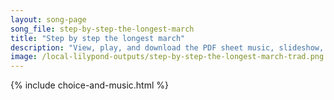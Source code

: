 ```yaml
---
layout: song-page
song_file: step-by-step-the-longest-march
title: "Step by step the longest march"
description: "View, play, and download the PDF sheet music, slideshow, and audio. Lyrics: Step by step the longest march can be won, can be won, Many stones can form an arch, singly none, singly none. And by union what we will can be accomp... english secular 3part chords"
image: /local-lilypond-outputs/step-by-step-the-longest-march-trad.png
---
```


{% include choice-and-music.html %}